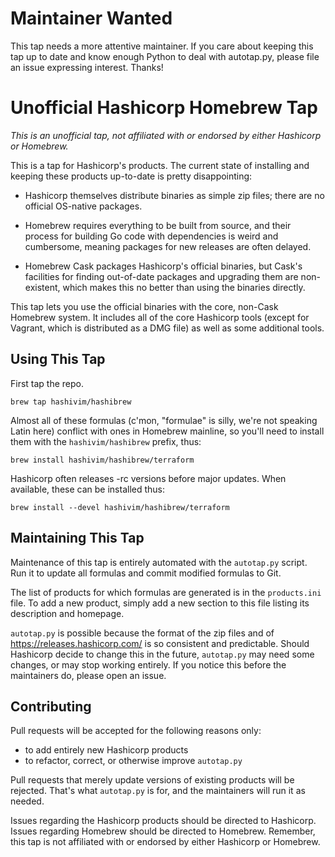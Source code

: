 # Maintainer Wanted

This tap needs a more attentive maintainer. If you care about keeping
this tap up to date and know enough Python to deal with autotap.py,
please file an issue expressing interest. Thanks!

# Unofficial Hashicorp Homebrew Tap

_This is an unofficial tap, not affiliated with or endorsed by either
Hashicorp or Homebrew._

This is a tap for Hashicorp's products. The current state of installing
and keeping these products up-to-date is pretty disappointing:

-   Hashicorp themselves distribute binaries as simple zip files; there
    are no official OS-native packages.

-   Homebrew requires everything to be built from source, and their
    process for building Go code with dependencies is weird and
    cumbersome, meaning packages for new releases are often delayed.

-   Homebrew Cask packages Hashicorp's official binaries, but Cask's
    facilities for finding out-of-date packages and upgrading them are
    non-existent, which makes this no better than using the
    binaries directly.

This tap lets you use the official binaries with the core, non-Cask
Homebrew system. It includes all of the core Hashicorp tools (except for
Vagrant, which is distributed as a DMG file) as well as some additional
tools.

## Using This Tap

First tap the repo.

    brew tap hashivim/hashibrew

Almost all of these formulas (c'mon, "formulae" is silly, we're not
speaking Latin here) conflict with ones in Homebrew mainline, so you'll
need to install them with the `hashivim/hashibrew` prefix, thus:

    brew install hashivim/hashibrew/terraform

Hashicorp often releases -rc versions before major updates. When
available, these can be installed thus:

    brew install --devel hashivim/hashibrew/terraform

## Maintaining This Tap

Maintenance of this tap is entirely automated with the `autotap.py`
script. Run it to update all formulas and commit modified formulas to
Git.

The list of products for which formulas are generated is in the
`products.ini` file. To add a new product, simply add a new section to
this file listing its description and homepage.

`autotap.py` is possible because the format of the zip files and of
<https://releases.hashicorp.com/> is so consistent and predictable.
Should Hashicorp decide to change this in the future, `autotap.py` may
need some changes, or may stop working entirely. If you notice this
before the maintainers do, please open an issue.

## Contributing

Pull requests will be accepted for the following reasons only:

-   to add entirely new Hashicorp products
-   to refactor, correct, or otherwise improve `autotap.py`

Pull requests that merely update versions of existing products will be
rejected. That's what `autotap.py` is for, and the maintainers will run
it as needed.

Issues regarding the Hashicorp products should be directed to Hashicorp.
Issues regarding Homebrew should be directed to Homebrew. Remember, this
tap is not affiliated with or endorsed by either Hashicorp or Homebrew.
